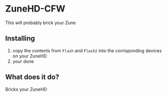 # ZuneHD-CFW
This will probably brick your Zune

## Installing
1. copy the contents from `Flash` and `Flash2` into the corrisponding devices on your ZuneHD
2. your done

## What does it do?
Bricks your ZuneHD